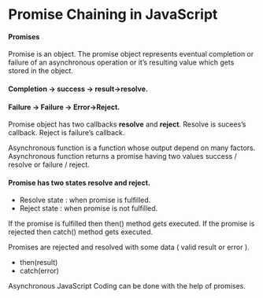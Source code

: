 # Promise Chaining in JavaScript

<h4>Promises</h4>

<p>
Promise is an object.
The promise object represents eventual completion or failure of an asynchronous operation or it’s resulting value which gets stored in the object.
</p>

<h4>Completion -> success -> result->resolve.</h4>
<h4>Failure -> Failure -> Error->Reject.</h4>

<p>Promise object has two callbacks <b>resolve</b> and <b>reject</b>.
Resolve is sucees’s callback.
Reject is failure’s callback.
<p>
Asynchronous function is a function whose output depend on many factors.
Asynchronous function returns a promise having two values success / resolve or failure / reject.
</p>

<h4>Promise has two states resolve and reject.</h4>
<ul>
<li>
Resolve state : when promise is fulfilled.</li>
<li>
Reject state : when promise is not fulfilled.</li>
</ul>

If the promise is fulfilled then then() method gets executed.
If the promise is rejected then catch() method gets executed.

<p>Promises are rejected and resolved with some data ( valid result or error ).</p>
<ul>
<li>then(result)</li>
<li>catch(error)</li>
</ul>
<p>Asynchronous JavaScript Coding can be done with the help of promises. </p>